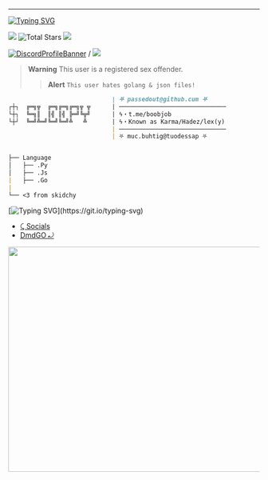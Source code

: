 <!--

.-. .-')                            
\  ( OO )                           
 ;-----.\  .-'),-----.  .-'),-----. 
 | .-.  | ( OO'  .-.  '( OO'  .-.  '
 | '-' /_)/   |  | |  |/   |  | |  |
 | .-. `. \_) |  |\|  |\_) |  |\|  |
 | |  \  |  \ |  | |  |  \ |  | |  |
 | '--'  /   `'  '-'  '   `'  '-'  '
 `------'      `-----'      `-----' 
-->
----
[![Typing SVG](https://readme-typing-svg.herokuapp.com?font=Yellowtail&duration=4000&color=ffffff&lines=$leepy)](https://git.io/typing-svg)

 <a href="https://discord.gg/xsmXuf2YJ5" target="_blank"><img src="https://img.shields.io/badge/Discord-7289DA?style=for-the-badge&logo=discord&logoColor=white" target="_blank"></a> <img alt="Total Stars" src="https://img.shields.io/github/stars/passedout?style=for-the-badge&logo=Streamlit&color=lightgrey"> ![](https://komarev.com/ghpvc/?username=Ratsuyo&color=lightgrey)

[![DiscordProfileBanner](https://discord.c99.nl/widget/theme-3/1003739226870906981.png)](https://discord.com) / <a href='https://discord.dog/1003739226870906981'>
<img src="https://assets-global.website-files.com/6257adef93867e50d84d30e2/62594d3a27620a3b5c414341_2d20a45d79110dc5bf947137e9d99b66.svg" width="" height="" ></code></a>

> **Warning**
> This user is a registered sex offender.
> > **Alert**
> ```This user hates golang & json files!```
```md
                             | ⛧ passedout@github.cum ⛧
┌┼┐  ╔═╗╦  ╔═╗╔═╗╔═╗╦ ╦      | ──────────────────────────────
└┼┐  ╚═╗║  ║╣ ║╣ ╠═╝╚╦╝      | ϟ・t.me/boobjob
└┼┘  ╚═╝╩═╝╚═╝╚═╝╩   ╩       | ϟ・Known as Karma/Hadez/lex(y)
                             | ──────────────────────────────
                             | ⛧ muc.buhtig@tuodessap ⛧


├── Language
│   ├── .Py
│   ├── .Js
|   ├── .Go
|
└── <3 from skidchy
```

[![Typing SVG](https://readme-typing-svg.herokuapp.com?duration=2100&color=F7C433&lines=Have+something+to+say%3F;Without..;genuine+legally+accepted+proof%3F;Talk+to+my+dick.)](https://git.io/typing-svg)

- [⤹ Socials](https://clippy.link/sex)
- [DmdGO ⤾](https://discord.gg/HCYVsYbNff)

<a href='https://discord.gg/logger'>
<img src="https://cdn.discordapp.com/attachments/1014655788041642044/1025304103410217000/unknown.png" width="1000" height="450" ></code></a>
<!--

.-. .-')                            
\  ( OO )                           
 ;-----.\  .-'),-----.  .-'),-----. 
 | .-.  | ( OO'  .-.  '( OO'  .-.  '
 | '-' /_)/   |  | |  |/   |  | |  |
 | .-. `. \_) |  |\|  |\_) |  |\|  |
 | |  \  |  \ |  | |  |  \ |  | |  |
 | '--'  /   `'  '-'  '   `'  '-'  '
 `------'      `-----'      `-----' 
-->
----
